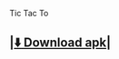 Tic Tac To

|[:arrow_down: Download apk](https://github.com/rajeshmule/Tie-Tac-To/blob/master/bin/Tie-Tac-To.apk?raw=true)|
--------------------------------------------------------------------------------------------------------------

